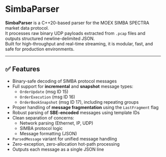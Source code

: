 # SimbaParser

**SimbaParser** is a C++20-based parser for the MOEX SIMBA SPECTRA market data protocol.  
It processes raw binary UDP payloads extracted from `.pcap` files and outputs structured newline-delimited JSON.  
Built for high-throughput and real-time streaming, it is modular, fast, and safe for production environments.

---

## ✅ Features

- Binary-safe decoding of SIMBA protocol messages
- Full support for **incremental** and **snapshot** message types:
  - `OrderUpdate` (msg ID 15)
  - `OrderExecution` (msg ID 16)
  - `OrderBookSnapshot` (msg ID 17), including repeating groups
- Proper handling of **message fragmentation** using the `LastFragment` flag
- Robust parsing of **SBE-encoded** messages using template IDs
- Clean separation of concerns:
  - Network parsing (Ethernet, IP, UDP)
  - SIMBA protocol logic
  - Message formatting (JSON)
- `ParsedMessage` variant for unified message handling
- Zero-exception, zero-allocation hot-path processing
- Outputs each message as a single JSON line